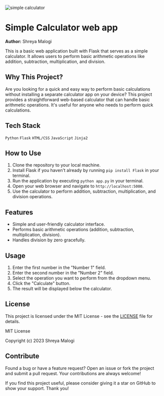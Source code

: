 ![simple calculator](https://github.com/shreyamalogi/Simple-Calculator-web-app/blob/main/CALCULATOR/output%20video/simplecalcigif.gif)


# Simple Calculator web app


**Author:** Shreya Malogi

This is a basic web application built with Flask that serves as a simple calculator. It allows users to perform basic arithmetic operations like addition, subtraction, multiplication, and division.

## Why This Project?

Are you looking for a quick and easy way to perform basic calculations without installing a separate calculator app on your device? This project provides a straightforward web-based calculator that can handle basic arithmetic operations. It's useful for anyone who needs to perform quick calculations.

## Tech Stack

`Python` `Flask` `HTML/CSS` `JavaScript` `Jinja2`


## How to Use

1. Clone the repository to your local machine.
2. Install Flask if you haven't already by running `pip install Flask` in your terminal.
3. Run the application by executing `python app.py` in your terminal.
4. Open your web browser and navigate to `http://localhost:5000`.
5. Use the calculator to perform addition, subtraction, multiplication, and division operations.

## Features

- Simple and user-friendly calculator interface.
- Performs basic arithmetic operations (addition, subtraction, multiplication, division).
- Handles division by zero gracefully.

## Usage

1. Enter the first number in the "Number 1" field.
2. Enter the second number in the "Number 2" field.
3. Select the operation you want to perform from the dropdown menu.
4. Click the "Calculate" button.
5. The result will be displayed below the calculator.

## License

This project is licensed under the MIT License - see the [LICENSE](LICENSE) file for details.

MIT License

Copyright (c) 2023 Shreya Malogi


## Contribute

Found a bug or have a feature request? Open an issue or fork the project and submit a pull request. Your contributions are always welcome!

If you find this project useful, please consider giving it a star on GitHub to show your support. Thank you!
